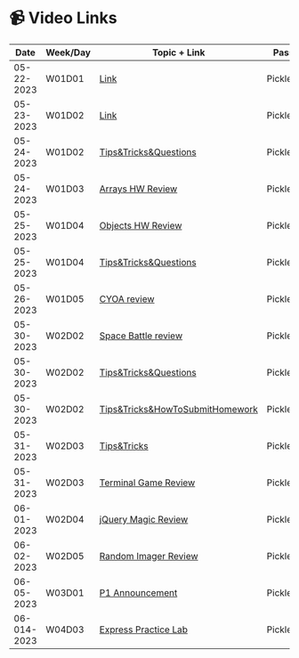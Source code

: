 # 📹 Video Links

| Date       | Week/Day    | Topic + Link          | Password |
|------------|----------|---------------|----------|
| 05-22-2023 | W01D01  | [Link](https://generalassembly.zoom.us/rec/share/1pS2AQgeNzCAlVbE2zyztZIy-BnVHSs8syWc_OD28An6aTzKFxlUCCVzB-0sASPp.xtDWDaLGz5SOTnNq)| Pickles0522!  |
| 05-23-2023 | W01D02   | [Link](https://generalassembly.zoom.us/rec/share/a3jVFxuTv7FhUcAaXyy-1hGeVKPZErxCj7eSy9o9xEsvE0zzIzG0N5STkV0o_Fmd.87t8GdY9C9l3OYuG)| Pickles0522! |
| 05-24-2023 | W01D02   | [Tips&Tricks&Questions](https://drive.google.com/file/d/1vIduE2-enqE9FqaSFilRzMZ40UEKblFF/view?usp=sharing)| Pickles0522! |
| 05-24-2023 | W01D03   | [Arrays HW Review](https://generalassembly.zoom.us/rec/share/bu9FaBfcFL56c_caUv-Zcz0sOSx5ccK2KdUqJd5yDSyUEV6zvdm8sdQayFOFpg8Z.q4SCDuyGjpkZCIRw)| Pickles0522! |
| 05-25-2023 | W01D04   | [Objects HW Review](https://generalassembly.zoom.us/rec/share/TLXvpMQpKton9u39c2b3M-MOtMZR9Wzz-VLvyNEXoLVL4zqH6nSvOsVzeXsUbV_U.tsbFVe23x8NOdw82?startTime=1685020001000)| Pickles0522! |
| 05-25-2023 | W01D04   | [Tips&Tricks&Questions](https://generalassembly.zoom.us/rec/share/TLXvpMQpKton9u39c2b3M-MOtMZR9Wzz-VLvyNEXoLVL4zqH6nSvOsVzeXsUbV_U.tsbFVe23x8NOdw82?startTime=1685022600000)| Pickles0522! |
| 05-26-2023 | W01D05   | [CYOA review](https://generalassembly.zoom.us/rec/share/2V3gVmb6Z2X9s4uRSmpWWR1nKjeF4fBow5Z-KW2bcQfT0iCe9GkV5ce37xPctKz2.pUL8e52tknqlaiId?startTime=1685123551000)| Pickles0522! |
| 05-30-2023 | W02D02   | [Space Battle review](https://generalassembly.zoom.us/rec/share/gUYSWJICXOWsJr8jWhut-oe9e0-qtLMY9gxo0Low-VrGl0WSsGZifIucIyjwoNp_.k8QneDrEvICb89x3?startTime=1685452493000)| Pickles0522! |
| 05-30-2023 | W02D02   | [Tips&Tricks&Questions](https://generalassembly.zoom.us/rec/share/gUYSWJICXOWsJr8jWhut-oe9e0-qtLMY9gxo0Low-VrGl0WSsGZifIucIyjwoNp_.k8QneDrEvICb89x3?startTime=1685453485000)| Pickles0522! |
| 05-30-2023 | W02D02   | [Tips&Tricks&HowToSubmitHomework](https://generalassembly.zoom.us/rec/share/cjndPywjvyF8bQhj1iVmTevpRlUdvCZTs6RDkp7mMyZHtIfss9nAAxy-actqA7Fn.1jszPpOlWMLPCmrI)| Pickles0522! |
| 05-31-2023 | W02D03   | [Tips&Tricks](https://generalassembly.zoom.us/rec/share/dSF9w1zqjqez-fNDcsWJvKa1lR98KGPr7376ItoJGIhnVgDH911KZQNlegh-_3tM.faB68WDOjFFjqfVf)| Pickles0522! |
| 05-31-2023 | W02D03   | [Terminal Game Review](https://generalassembly.zoom.us/rec/share/S66I12VFkxIpaqqR83Hwb6VTtHSrYJF4o5uIiROkwNwqkqmSZBQcj2T7d-nfuq0G.-nJ6Kxmn1cESyWur)| Pickles0522! |
| 06-01-2023 | W02D04   | [jQuery Magic Review](https://generalassembly.zoom.us/rec/share/WcYmuy4pcO_4Jy_T93etuA_jBLiHRAXx0Fh199qeXOYBP6vYtHTKLuBy084k336-.Jukj_tqJqN6AjIIO)| Pickles0522! |
| 06-02-2023 | W02D05   | [Random Imager Review](https://generalassembly.zoom.us/rec/share/VWaebnLTyPP3rUw_D7_VMN13kii8XwjFxTn1L5keVaiMfroDBZPhgfd8w2S9tCUy.pykLgfgq5YYmyrHX)| Pickles0522! |
| 06-05-2023 | W03D01   | [P1 Announcement](https://generalassembly.zoom.us/rec/share/vSGEb2ueohidi6UJZYPkeFngB38VJq6T0J9MSvOAu-0f3pbVTZNr01-QKpJxt4n2.yUNfh_ebUVN4TxOt)| Pickles0522! |
| 06-014-2023 | W04D03   | [Express Practice Lab](https://generalassembly.zoom.us/rec/share/_9YH1DOPEI-rSODYV9c677e0uuSMFStJJ4LXAw0IlYlCooxH52oFLHlipv8jTOOn.ySLE1DrAR-VBRRoc)| Pickles0522! |
